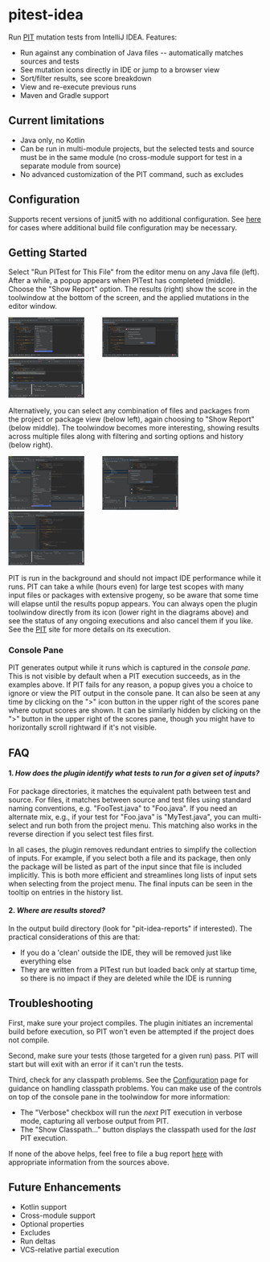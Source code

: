 # pitest-idea

<!-- Plugin description -->
Run [PIT](https://pitest.org) mutation tests from IntelliJ IDEA. Features:

* Run against any combination of Java files -- automatically matches sources and tests
* See mutation icons directly in IDE or jump to a browser view
* Sort/filter results, see score breakdown
* View and re-execute previous runs
* Maven and Gradle support
<!-- Plugin description end -->

## Current limitations
* Java only, no Kotlin
* Can be run in multi-module projects, but the selected tests and source must be in the same module (no cross-module support for test in a separate module from source)
* No advanced customization of the PIT command, such as excludes

## Configuration
Supports recent versions of junit5 with no additional configuration. See [here](configuration.html) for cases where additional
build file configuration may be necessary.

## Getting Started
Select "Run PITest for This File" from the editor menu on any Java file (left).
After a while, a popup appears when PITest has completed (middle). Choose the "Show Report" option.
The results (right) show the score in the toolwindow at the bottom of the screen, and the applied mutations
in the editor window.

<p >
  <img alt="Light" src="selectEditor.png" width="30%">
&nbsp; &nbsp; &nbsp; &nbsp;
  <img alt="Dark" src="showReport.png" width="30%">
&nbsp; &nbsp; &nbsp; &nbsp;
  <img alt="Dark" src="mutationsInEditor.png" width="30%">
</p>

Alternatively, you can select any combination of files and packages from the project or package view (below left), 
again choosing to "Show Report" (below middle).
The toolwindow becomes more interesting, showing results across multiple files along with filtering and sorting
options and history (below right).

<p >
  <img alt="Light" src="multiSelect.png" width="30%">
&nbsp; &nbsp; &nbsp; &nbsp;
  <img alt="Dark" src="multiShow.png" width="30%">
&nbsp; &nbsp; &nbsp; &nbsp;
  <img alt="Dark" src="multiHistory.png" width="30%">
</p>

PIT is run in the background and should not impact IDE performance while it runs. PIT can 
take a while (hours even) for large test scopes with many input files or packages with extensive progeny, so be
aware that some time will elapse until the results popup appears. 
You can always open the plugin toolwindow directly from its icon (lower right in the diagrams above) and see the status 
of any ongoing executions and also cancel them if you like. 
See the [PIT](https://pitest.org) site for more details on its execution.

### Console Pane
PIT generates output while it runs which is captured in the <i>console pane</i>. This is not visible by default when 
a PIT execution succeeds, as in the examples above. 
If PIT fails for any reason, a popup gives you a choice to ignore or view the PIT output in the console pane. 
It can also be seen at any time by clicking on the ">" icon button in the upper right of the scores pane where output 
scores are shown. It can be similarly hidden by clicking on the ">" button in the upper right of the scores pane, 
though you might have to horizontally scroll rightward if it's not visible.

## FAQ

#### 1. <i>How does the plugin identify what tests to run for a given set of inputs?</i>
For package directories, it matches the equivalent path between test and source. 
For files, it matches between source and test files using standard naming conventions, e.g. "FooTest.java" to "Foo.java". 
If you need an alternate mix, e.g., if your test for "Foo.java" is "MyTest.java", 
you can multi-select and run both from the project menu. 
This matching also works in the reverse direction if you select test files first. 

In all cases, the plugin removes redundant entries to simplify the collection of inputs. For example, if you select
both a file and its package, then only the package will be listed as part of the input since that file is included
implicitly.
This is both more efficient and streamlines long lists of input sets when selecting from the project menu.
The final inputs can be seen in the tooltip on entries in the history list.

#### 2. <i>Where are results stored?</i>
In the output build directory (look for "pit-idea-reports" if interested). 
The practical considerations of this are that:

* If you do a 'clean' outside the IDE, they will be removed just like everything else
* They are written from a PITest run but loaded back only at startup time, so there is no impact if they are deleted while the IDE is running

## Troubleshooting
First, make sure your project compiles. The plugin initiates an incremental build before execution, so PIT won't even
be attempted if the project does not compile.

Second, make sure your tests (those targeted for a given run) pass. PIT will start but will exit with an error if it can't run the tests.

Third, check for any classpath problems. See the [Configuration](configuration.html) page for guidance on handling classpath problems.
You can make use of the controls on top of the console pane in the toolwindow for more information:
* The "Verbose" checkbox will run the <i>next</i> PIT execution in verbose mode, capturing all verbose output from PIT.
* The "Show Classpath..." button displays the classpath used for the <i>last</i> PIT execution.

If none of the above helps, feel free to file a bug report [here](https://github.com/bmccar/pitest-idea/issues) with appropriate information from the
sources above.

## Future Enhancements
* Kotlin support
* Cross-module support
* Optional properties
* Excludes
* Run deltas
* VCS-relative partial execution

